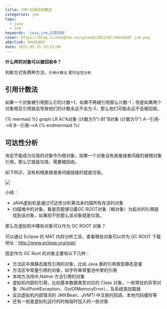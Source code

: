 ```yaml
---
title: JVM-垃圾回收概述
categories: jvm
tags:
  - java
  - jvm
keywords: 'java,jvm,垃圾回收'
cover: https://blog.lichenghao.cn/upload/2022/07/94e5b89f-jvm.png
abbrlink: 94e5b89f
date: 2022-05-15 13:51:00
---
```

**什么样的对象可以被回收♻️？**

判断方式有两种方法，`引用计数法` 和`可达性分析`

## 引用计数法

如果一个对象被引用那么它的计数+1，如果不再被引用那么计数-1；但是如果两个对象相互引用就会导致他们的计数永远不会为 0，那么他们可能永远不会被回收。



{% mermaid %}
graph LR
A("A对象 (计数为1)")
B("B对象 (计数为1)")
A--引用-->B
B--引用-->A
{% endmermaid %}



## 可达性分析

肯定不能成为垃圾的对象作为根对象，如果一个对象没有直接或者间接的被根对象引用，那么它就是垃圾，需要被回收。

如下所示，没有和根直接或者间接链接的就是垃圾。

![](https://blog.lichenghao.cn/upload/2022/07/6944878-jvm.jpg)



小结：

- JAVA虚拟机是通过可达性分析算法来扫描所有存活的对象
- 扫描堆中的对象，看是否能够沿着GC ROOT对象（根对象）为起点的引用链找到该对象，如果招不到那么该对象就是垃圾。

那么在虚拟机中哪些对象可以作为 GC ROOT 对象？

可以通过 Eclipse 的 MAT 内存分析工具，查看哪些对象可以作为 GC ROOT 下载地址：http://www.eclipse.org/mat/

固定作为 GC Root 的对象主要有以下几种：

- 方法区中类静态属性引用的对象，比如 Java 类的引用类型静态变量
- 方法区中常量引用的对象，如字符串常量池中里的引用
- 本地方法栈中,Native 方法引用的对象
- 虚拟机内部的引用，比如基本数据类型对应的 Class 对象，一些常驻的异常对象（NullPointException、OutOfMemoryError），及系统类加载器
- 反应虚拟机内部情况的 JMXBean、JVMTI 中注册的回调、本地代码缓存等
- 还有一些是虚拟机运行的时候临时加入的一些对象







